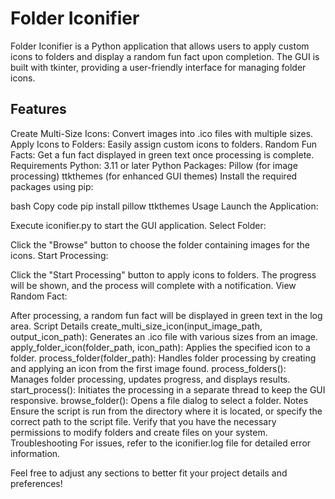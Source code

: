 # Folder Iconifier
Folder Iconifier is a Python application that allows users to apply custom icons to folders and display a random fun fact upon completion. The GUI is built with tkinter, providing a user-friendly interface for managing folder icons.

## Features
Create Multi-Size Icons: Convert images into .ico files with multiple sizes.
Apply Icons to Folders: Easily assign custom icons to folders.
Random Fun Facts: Get a fun fact displayed in green text once processing is complete.
Requirements
Python: 3.11 or later
Python Packages:
Pillow (for image processing)
ttkthemes (for enhanced GUI themes)
Install the required packages using pip:

bash
Copy code
pip install pillow ttkthemes
Usage
Launch the Application:

Execute iconifier.py to start the GUI application.
Select Folder:

Click the "Browse" button to choose the folder containing images for the icons.
Start Processing:

Click the "Start Processing" button to apply icons to folders. The progress will be shown, and the process will complete with a notification.
View Random Fact:

After processing, a random fun fact will be displayed in green text in the log area.
Script Details
create_multi_size_icon(input_image_path, output_icon_path): Generates an .ico file with various sizes from an image.
apply_folder_icon(folder_path, icon_path): Applies the specified icon to a folder.
process_folder(folder_path): Handles folder processing by creating and applying an icon from the first image found.
process_folders(): Manages folder processing, updates progress, and displays results.
start_process(): Initiates the processing in a separate thread to keep the GUI responsive.
browse_folder(): Opens a file dialog to select a folder.
Notes
Ensure the script is run from the directory where it is located, or specify the correct path to the script file.
Verify that you have the necessary permissions to modify folders and create files on your system.
Troubleshooting
For issues, refer to the iconifier.log file for detailed error information.

Feel free to adjust any sections to better fit your project details and preferences!







